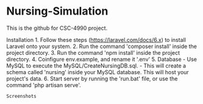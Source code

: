 # Nursing-Simulation
This is the github for CSC-4990 project.

Installation
	1. Follow these steps (https://laravel.com/docs/6.x) to install Laravel onto your system.
	2. Run the command 'composer install' inside the project directory.
	3. Run the command 'npm install' inside the project directory.
	4. Coinfigure env.example, and rename it '.env'
	5. Database
		- Use MySQL to execute the MySQL/CreateNursingDB.sql.
		- This will create a schema called 'nursing' inside your MySQL database. This will host your project's data.
	6. Start server by running the 'run.bat' file, or use the command 'php artisan serve'.
    
    
    
    Screenshots
    

